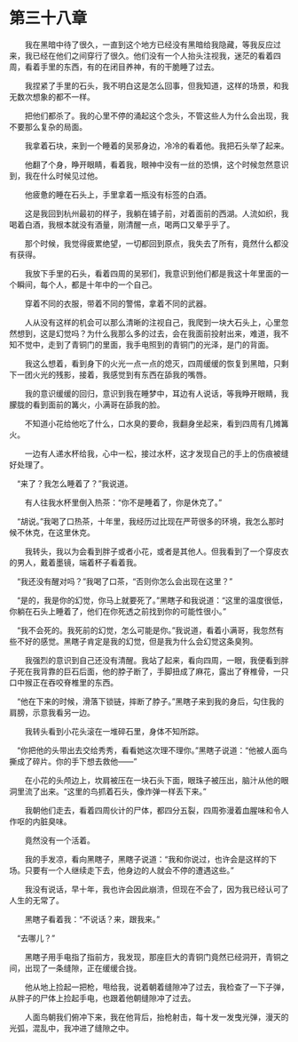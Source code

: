 # 第三十八章


　　我在黑暗中待了很久，一直到这个地方已经没有黑暗给我隐藏，等我反应过来，我已经在他们之间穿行了很久。他们没有一个人抬头注视我，迷茫的看着四周，看着手里的东西，有的在闭目养神，有的干脆睡了过去。

　　我捏紧了手里的石头，我不明白这是怎么回事，但我知道，这样的场景，和我无数次想象的都不一样。

　　把他们都杀了。我的心里不停的涌起这个念头，不管这些人为什么会出现，我不要那么复杂的局面。

　　我拿着石块，来到一个睡着的吴邪身边，冷冷的看着他。我把石头举了起来。

　　他翻了个身，睁开眼睛，看着我，眼神中没有一丝的恐惧，这个时候忽然意识到，我在什么时候见过他。

　　他疲惫的睡在石头上，手里拿着一瓶没有标签的白酒。

　　这是我回到杭州最初的样子，我躺在铺子前，对着面前的西湖。人流如织，我喝着白酒，我根本就没有酒量，刚清醒一点，喝两口又晕乎乎了。

　　那个时候，我觉得疲累绝望，一切都回到原点，我失去了所有，竟然什么都没有获得。

　　我放下手里的石头，看着四周的吴邪们，我意识到他们都是我这十年里面的一个瞬间，每个人，都是十年中的一个自己。

　　穿着不同的衣服，带着不同的警惕，拿着不同的武器。

　　人从没有这样的机会可以那么清晰的注视自己，我爬到一块大石头上，心里忽然想到，这是幻觉吗？为什么我那么多的过去，会在我面前投射出来，难道，我不知不觉中，走到了青铜门的里面，我手电照到的青铜门的光泽，是门的背面。

　　我这么想着，看到身下的火光一点一点的熄灭，四周缓缓的恢复到黑暗，只剩下一团火光的残影，接着，我感觉到有东西在舔我的嘴唇。

　　我的意识缓缓的回归，意识到我在睡梦中，耳边有人说话，等我睁开眼睛，我朦胧的看到面前的篝火，小满哥在舔我的脸。

　　不知道小花给他吃了什么，口水臭的要命，我翻身坐起来，看到四周有几摊篝火。

　　一边有人递水杯给我，心中一松，接过水杯，这才发现自己的手上的伤痕被缝好处理了。

　“来了？我怎么睡着了？”我说道。

　　有人往我水杯里倒入热茶：“你不是睡着了，你是休克了。”

　“胡说。”我喝了口热茶，十年里，我经历过比现在严苛很多的环境，我怎么那时候不休克，在这里休克。

　　我转头，我以为会看到胖子或者小花，或者是其他人。但我看到了一个穿皮衣的男人，戴着墨镜，端着杯子看着我。

　“我还没有醒对吗？”我喝了口茶，“否则你怎么会出现在这里？”

　“是的，我是你的幻觉，你马上就要死了。”黑瞎子和我说道：“这里的温度很低，你躺在石头上睡着了，他们在你死透之前找到你的可能性很小。”

　“我不会死的。我死前的幻觉，怎么可能是你。”我说道，看着小满哥，我忽然有些不好的感觉。黑瞎子肯定是我的幻觉，但是我为什么会幻觉这条臭狗。

　　我强烈的意识到自己还没有清醒。我站了起来，看向四周，一眼，我便看到胖子死在我背靠的巨石后面，他的脖子断了，手脚扭成了麻花，露出了脊椎骨，一只口中猴正在吞咬脊椎里的东西。

　“他在下来的时候，滑落下锁链，摔断了脖子。”黑瞎子来到我的身后，勾住我的肩膀，示意我看另一边。

　　我转头看到小花头滚在一堆碎石里，身体不知所踪。

　“你把他的头带出去交给秀秀，看看她这次理不理你。”黑瞎子说道：“他被人面鸟撕成了碎片。你的手下想去救他——”

　　在小花的头颅边上，坎肩被压在一块石头下面，眼珠子被压出，脑汁从他的眼洞里流了出来。“这里的鸟抓着石头，像炸弹一样丢下来。”

　　我朝他们走去，看着四周伙计的尸体，都四分五裂，四周弥漫着血腥味和令人作呕的内脏臭味。

　　竟然没有一个活着。

　　我的手发凉，看向黑瞎子，黑瞎子说道：“我和你说过，也许会是这样的下场。只要有一个人继续走下去，他身边的人就会不停的遭遇这些。”

　　我没有说话，早十年，我也许会因此崩溃，但现在不会了，因为我已经认可了人生的无常了。

　　黑瞎子看着我：“不说话？来，跟我来。”

　“去哪儿？”

　　黑瞎子用手电指了指前方，我发现，那座巨大的青铜门竟然已经洞开，青铜之间，出现了一条缝隙，正在缓缓合拢。

　　他从地上捡起一把枪，甩给我，说着朝着缝隙冲了过去，我检查了一下子弹，从胖子的尸体上捡起手电，也跟着他朝缝隙冲了过去。

　　人面鸟朝我们俯冲下来，我在他背后，抬枪射击，每十发一发曳光弹，漫天的光弧，混乱中，我冲进了缝隙之中。

